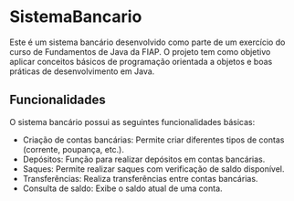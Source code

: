 # SistemaBancario
Este é um sistema bancário desenvolvido como parte de um exercício do curso de Fundamentos de Java da FIAP. O projeto tem como objetivo aplicar conceitos básicos de programação orientada a objetos e boas práticas de desenvolvimento em Java.

## Funcionalidades
O sistema bancário possui as seguintes funcionalidades básicas:

* Criação de contas bancárias: Permite criar diferentes tipos de contas (corrente, poupança, etc.).
* Depósitos: Função para realizar depósitos em contas bancárias.
* Saques: Permite realizar saques com verificação de saldo disponível.
* Transferências: Realiza transferências entre contas bancárias.
* Consulta de saldo: Exibe o saldo atual de uma conta.

